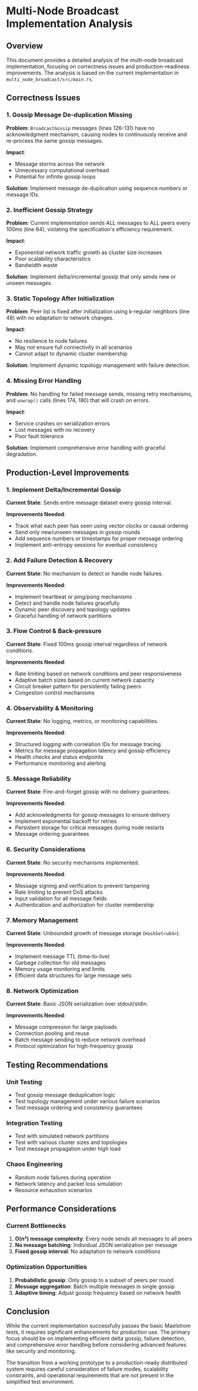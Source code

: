 # Multi-Node Broadcast Implementation Analysis

## Overview

This document provides a detailed analysis of the multi-node broadcast
implementation, focusing on correctness issues and production-readiness
improvements. The analysis is based on the current implementation
in `multi_node_broadcast/src/main.rs`.

## Correctness Issues

### 1. Gossip Message De-duplication Missing

**Problem**: `BroadcastGossip` messages (lines 126-131) have no acknowledgment
mechanism, causing nodes to continuously receive and re-process the same gossip messages.

**Impact**: 
- Message storms across the network
- Unnecessary computational overhead
- Potential for infinite gossip loops

**Solution**: Implement message de-duplication using sequence numbers or message IDs.

### 2. Inefficient Gossip Strategy

**Problem**: Current implementation sends ALL messages to ALL peers every 100ms
(line 64), violating the specification's efficiency requirement.

**Impact**:
- Exponential network traffic growth as cluster size increases
- Poor scalability characteristics
- Bandwidth waste

**Solution**: Implement delta/incremental gossip that only sends new or unseen messages.

### 3. Static Topology After Initialization

**Problem**: Peer list is fixed after initialization using k-regular neighbors
(line 48) with no adaptation to network changes.

**Impact**:
- No resilience to node failures
- May not ensure full connectivity in all scenarios
- Cannot adapt to dynamic cluster membership

**Solution**: Implement dynamic topology management with failure detection.

### 4. Missing Error Handling

**Problem**: No handling for failed message sends, missing retry mechanisms,
and `unwrap()` calls (lines 174, 180) that will crash on errors.

**Impact**:
- Service crashes on serialization errors
- Lost messages with no recovery
- Poor fault tolerance

**Solution**: Implement comprehensive error handling with graceful degradation.

## Production-Level Improvements

### 1. Implement Delta/Incremental Gossip

**Current State**: Sends entire message dataset every gossip interval.

**Improvements Needed**:
- Track what each peer has seen using vector clocks or causal ordering
- Send only new/unseen messages in gossip rounds
- Add sequence numbers or timestamps for proper message ordering
- Implement anti-entropy sessions for eventual consistency

### 2. Add Failure Detection & Recovery

**Current State**: No mechanism to detect or handle node failures.

**Improvements Needed**:
- Implement heartbeat or ping/pong mechanisms
- Detect and handle node failures gracefully
- Dynamic peer discovery and topology updates
- Graceful handling of network partitions

### 3. Flow Control & Back-pressure

**Current State**: Fixed 100ms gossip interval regardless of network conditions.

**Improvements Needed**:
- Rate limiting based on network conditions and peer responsiveness
- Adaptive batch sizes based on current network capacity
- Circuit breaker pattern for persistently failing peers
- Congestion control mechanisms

### 4. Observability & Monitoring

**Current State**: No logging, metrics, or monitoring capabilities.

**Improvements Needed**:
- Structured logging with correlation IDs for message tracing
- Metrics for message propagation latency and gossip efficiency
- Health checks and status endpoints
- Performance monitoring and alerting

### 5. Message Reliability

**Current State**: Fire-and-forget gossip with no delivery guarantees.

**Improvements Needed**:
- Add acknowledgments for gossip messages to ensure delivery
- Implement exponential backoff for retries
- Persistent storage for critical messages during node restarts
- Message ordering guarantees

### 6. Security Considerations

**Current State**: No security mechanisms implemented.

**Improvements Needed**:
- Message signing and verification to prevent tampering
- Rate limiting to prevent DoS attacks
- Input validation for all message fields
- Authentication and authorization for cluster membership

### 7. Memory Management

**Current State**: Unbounded growth of message storage (`HashSet<u64>`).

**Improvements Needed**:
- Implement message TTL (time-to-live)
- Garbage collection for old messages
- Memory usage monitoring and limits
- Efficient data structures for large message sets

### 8. Network Optimization

**Current State**: Basic JSON serialization over stdout/stdin.

**Improvements Needed**:
- Message compression for large payloads
- Connection pooling and reuse
- Batch message sending to reduce network overhead
- Protocol optimization for high-frequency gossip

## Testing Recommendations

### Unit Testing
- Test gossip message deduplication logic
- Test topology management under various failure scenarios
- Test message ordering and consistency guarantees

### Integration Testing
- Test with simulated network partitions
- Test with various cluster sizes and topologies
- Test message propagation under high load

### Chaos Engineering
- Random node failures during operation
- Network latency and packet loss simulation
- Resource exhaustion scenarios

## Performance Considerations

### Current Bottlenecks
1. **O(n²) message complexity**: Every node sends all messages to all peers
2. **No message batching**: Individual JSON serialization per message
3. **Fixed gossip interval**: No adaptation to network conditions

### Optimization Opportunities
1. **Probabilistic gossip**: Only gossip to a subset of peers per round
2. **Message aggregation**: Batch multiple messages in single gossip
3. **Adaptive timing**: Adjust gossip frequency based on network health

## Conclusion

While the current implementation successfully passes the basic Maelstrom tests,
it requires significant enhancements for production use. The primary focus
should be on implementing efficient delta gossip, failure detection, and
comprehensive error handling before considering advanced features like security
and monitoring.

The transition from a working prototype to a production-ready distributed
system requires careful consideration of failure modes, scalability constraints,
and operational requirements that are not present in the simplified test environment.
